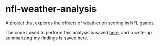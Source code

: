 # nfl-weather-analysis
A project that explores the effects of weather on scoring in NFL games.

The code I used to perform this analysis is saved [here](https://github.com/pchristenson99/nfl-weather-analysis/tree/main/code), and a write-up summarizing my findings is saved here.
